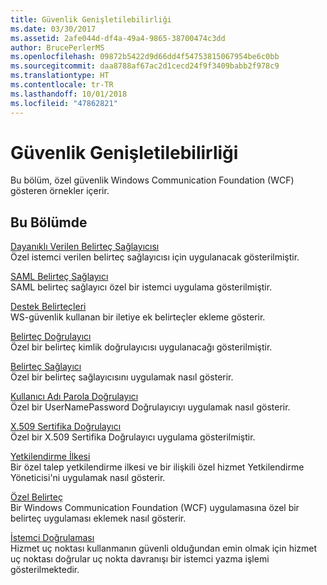 ```yaml
---
title: Güvenlik Genişletilebilirliği
ms.date: 03/30/2017
ms.assetid: 2afe044d-df4a-49a4-9865-38700474c3dd
author: BrucePerlerMS
ms.openlocfilehash: 09872b5422d9d66dd4f54753815067954be6c0bb
ms.sourcegitcommit: daa8788af67ac2d1cecd24f9f3409babb2f978c9
ms.translationtype: HT
ms.contentlocale: tr-TR
ms.lasthandoff: 10/01/2018
ms.locfileid: "47862821"
---
```

# <a name="security-extensibility"></a>Güvenlik Genişletilebilirliği
Bu bölüm, özel güvenlik Windows Communication Foundation (WCF) gösteren örnekler içerir.  
  
## <a name="in-this-section"></a>Bu Bölümde  
 [Dayanıklı Verilen Belirteç Sağlayıcısı](../../../../docs/framework/wcf/samples/durable-issued-token-provider.md)  
 Özel istemci verilen belirteç sağlayıcısı için uygulanacak gösterilmiştir.  
  
 [SAML Belirteç Sağlayıcı](../../../../docs/framework/wcf/samples/saml-token-provider.md)  
 SAML belirteç sağlayıcı özel bir istemci uygulama gösterilmiştir.  
  
 [Destek Belirteçleri](../../../../docs/framework/wcf/samples/supporting-tokens.md)  
 WS-güvenlik kullanan bir iletiye ek belirteçler ekleme gösterir.  
  
 [Belirteç Doğrulayıcı](../../../../docs/framework/wcf/samples/token-authenticator.md)  
 Özel bir belirteç kimlik doğrulayıcısı uygulanacağı gösterilmiştir.  
  
 [Belirteç Sağlayıcı](../../../../docs/framework/wcf/samples/token-provider.md)  
 Özel bir belirteç sağlayıcısını uygulamak nasıl gösterir.  
  
 [Kullanıcı Adı Parola Doğrulayıcı](../../../../docs/framework/wcf/samples/user-name-password-validator.md)  
 Özel bir UserNamePassword Doğrulayıcıyı uygulamak nasıl gösterir.  
  
 [X.509 Sertifika Doğrulayıcı](../../../../docs/framework/wcf/samples/x-509-certificate-validator.md)  
 Özel bir X.509 Sertifika Doğrulayıcı uygulama gösterilmiştir.  
  
 [Yetkilendirme İlkesi](../../../../docs/framework/wcf/samples/authorization-policy.md)  
 Bir özel talep yetkilendirme ilkesi ve bir ilişkili özel hizmet Yetkilendirme Yöneticisi'ni uygulamak nasıl gösterir.  
  
 [Özel Belirteç](../../../../docs/framework/wcf/samples/custom-token.md)  
 Bir Windows Communication Foundation (WCF) uygulamasına özel bir belirteç uygulaması eklemek nasıl gösterir.  
  
 [İstemci Doğrulaması](../../../../docs/framework/wcf/samples/client-validation.md)  
 Hizmet uç noktası kullanmanın güvenli olduğundan emin olmak için hizmet uç noktası doğrular uç nokta davranışı bir istemci yazma işlemi gösterilmektedir.
